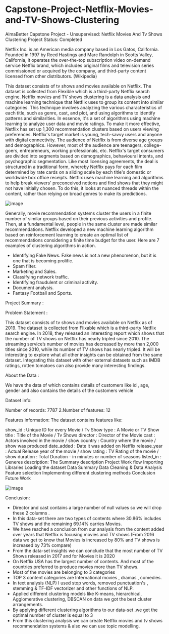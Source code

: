 # Capstone-Project-Netflix-Movies-and-TV-Shows-Clustering

AlmaBetter Capstone Project  - Unsupervised: Netflix Movies And Tv Shows Clustering
Project Status: Completed


Netflix Inc. is an American media company based in Los Gatos, California. Founded in 1997 by Reed Hastings and Marc Randolph in Scotts Valley, California, it operates the over-the-top subscription video on-demand service Netflix brand, which includes original films and television series commissioned or acquired by the company, and third-party content licensed from other distributors. (Wikipedia)


This dataset consists of tv shows and movies available on Netflix. The dataset is collected from Flexible which is a third-party Netflix search engine. Netflix movies and TV shows clustering is a data analysis and machine learning technique that Netflix uses to group its content into similar categories. This technique involves analyzing the various characteristics of each title, such as genre, cast, and plot, and using algorithms to identify patterns and similarities. In essence, it's a set of algorithms using machine learning to analyze user data and movie ratings. To make it more effective, Netflix has set up 1,300 recommendation clusters based on users viewing preferences. Netflix's target market is young, tech-savvy users and anyone with digital connectivity. The audience of Netflix is from diverse age groups and demographics. However, most of the audience are teenagers, college-goers, entrepreneurs, working professionals, etc. Netflix's target consumers are divided into segments based on demographics, behavioural intents, and psychographic segmentation. Like most licensing agreements, the deal is structured in a traditional form, whereby Netflix pays for each film determined by rate cards on a sliding scale by each title's domestic or worldwide box office receipts. Netflix uses machine learning and algorithms to help break viewers' preconceived notions and find shows that they might not have initially chosen. To do this, it looks at nuanced threads within the content, rather than relying on broad genres to make its predictions.




![image](https://github.com/samchak18/Capstone-Project-4_Netflix-Movies-and-TV-Shows-Clustering/assets/114379464/313f5668-b90d-4fab-b32e-cec44a7790f8)




Generally, movie recommendation systems cluster the users in a finite number of similar groups based on their previous activities and profile. Then, at a fundamental level, people in the same cluster are made similar recommendations. Netflix developed a new machine learning algorithm based on reinforcement learning to create an optimal list of recommendations considering a finite time budget for the user. Here are 7 examples of clustering algorithms in action.
- Identifying Fake News. Fake news is not a new phenomenon, but it is one that is becoming prolific. 
- Spam filter.
- Marketing and Sales. 
- Classifying network traffic.
- Identifying fraudulent or criminal activity. 
- Document analysis. 
- Fantasy Football and Sports.



Project Summary :

Problem Statement :

This dataset consists of tv shows and movies available on Netflix as of 2019. The dataset is collected from Flixable which is a third-party Netflix search engine.
In 2018, they released an interesting report which shows that the number of TV shows on Netflix has nearly tripled since 2010. The streaming service’s number of movies has decreased by more than 2,000 titles since 2010, while its number of TV shows has nearly tripled. It will be interesting to explore what all other insights can be obtained from the same dataset.
Integrating this dataset with other external datasets such as IMDB ratings, rotten tomatoes can also provide many interesting findings.

About the Data :

We have the data of which contains details of customers like id , age, gender and also contains the details of the customers vehicle

Dataset info:

Number of records: 7787
2.Number of features: 12

Features information:
The dataset contains features like:

show_id : Unique ID for every Movie / Tv Show
type : A Movie or TV Show
title : Title of the Movie / Tv Shows
director : Director of the Movie
cast : Actors involved in the movie / show
country : Country where the movie / show was produced
date_added : Date it was added on Netflix
release_year : Actual Release year of the movie / show
rating : TV Rating of the movie / show
duration : Total Duration - in minutes or number of seasons
listed_in : Generes
description: The Summary description
Project Work flow
Importing Libraries
Loading the dataset
Data Summary
Data Cleaning & Data Analysis
Feature selection
Implementing different clustering methods
Conclusion
Future Work




![image](https://github.com/samchak18/Capstone-Project-4_Netflix-Movies-and-TV-Shows-Clustering/assets/114379464/8eb63ae3-09a2-40a5-93eb-f692c933e181)




Conclusion:

- Director and cast contains a large number of null values so we will drop these 2 columns .
- In this data-set there are two types of contents where 30.86% includes TV shows and the remaining 69.14%  carries Movies.
- We have reached a conclusion from our analysis from the content added over years that Netflix is focusing
movies and TV shows (From 2016 data we get to know that Movies is increased by 80% and TV shows is  increased by 73% compare)
- From the data-set insights we can conclude that the most number of TV Shows released in 2017 and for  Movies it is 2020
- On Netflix USA has the largest number of contents. And most of the countries preferred to produce movies  more than TV shows.
- Most of the movies are belonging to 3 categories
- TOP 3 content categories are International movies , dramas , comedies.
- 	In text analysis (NLP) I used stop words, removed punctuation's , stemming & TF-IDF vectorizer and other  functions of NLP.
- 	Applied different clustering models like K-means, hierarchical, Agglomerative clustering, DBSCAN on data we got the best cluster arrangements.
- 	By applying different clustering algorithms to our data-set .we get the optimal number of  cluster is equal to 3
- 	From this clustering analysis we can create Netflix movies and tv shows recommendation systems & also we can use topic modelling.







